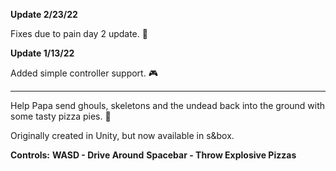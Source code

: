 **Update 2/23/22**

Fixes due to pain day 2 update. 📃

**Update 1/13/22**

Added simple controller support. 🎮

-------------------

Help Papa send ghouls, skeletons and the undead back into the ground with some tasty pizza pies. 🍕

Originally created in Unity, but now available in s&box.

**Controls:**
**WASD - Drive Around**
**Spacebar - Throw Explosive Pizzas**
